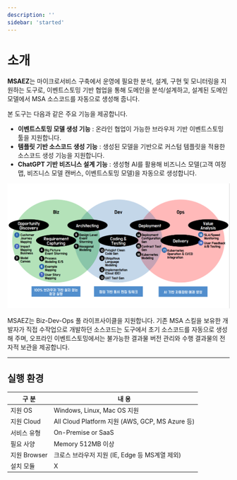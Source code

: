 ```yaml
---
description: ''
sidebar: 'started'
---
```

# 소개

**MSAEZ**는 마이크로서비스 구축에서 운영에 필요한 분석, 설계, 구현 및 모니터링을 지원하는 도구로, 이벤트스토밍 기반 협업을 통해 도메인을 분석/설계하고, 설계된 도메인 모델에서 MSA 소스코드를 자동으로 생성해 줍니다.

<!-- 최근 MSA를 선도하는 글로벌 기업들이 채택하고 있는 Event-driven한 도메인 분석기법의 모델링 환경을 제공하고, 모델링 결과로부터 개발자가 비즈니스 로직을 구현할 수 있도록 MSA 템플릿 코드와 클라우드 배포에 필요한 파일들을 동시에 생성해 줍니다.

생성된 코드는 클라우드 IDE를 연계하여 곧바로 개발 업무에 착수할 수 있어, 비즈니스 전문가의 아이디어 하나만으로 하나의 서비스를 생성할 수 있는 도구를 지원하고 있습니다. -->

본 도구는 다음과 같은 주요 기능을 제공합니다.

- **이벤트스토밍 모델 생성 기능** : 온라인 협업이 가능한 브라우저 기반 이벤트스토밍 툴을 지원합니다.
- **템플릿 기반 소스코드 생성 기능** : 생성된 모델을 기반으로 커스텀 템플릿을 적용한 소스코드 생성 기능을 지원합니다.
- **ChatGPT 기반 비즈니스 설계 기능** : 생성형 AI를 활용해 비즈니스 모델(고객 여정맵, 비즈니스 모델 캔버스, 이벤트스토밍 모델)을 자동으로 생성합니다.

![](../../src/img/started/simage.png)

<!-- 
## 오픈소스 전환

2023년 11월 부로 MSAEZ의 전체 서비스가 오픈소스로 전환되었습니다. 

모든 유저들은 아래 주소에서 프로젝트를 받아 사용할 수 있습니다.

https://github.com/msa-ez/platform

---

## ChatGPT 연동 서비스

ChatGPT의 AI 기반 기술을 적용하여 보다 쉽게 비즈니스 설계를 진행할 수 있도록 하였습니다.

자세한 내용은 아래 문서를 참고하시기 바랍니다.

https://intro-kor.msaez.io/tool/chat-gpt/

---

## 도입 효과

일반 SI기업이 가지는 표준 프레임워크 기반 개발에 비해, MSAEZ의 이벤트스토밍 도구를 통한 마이크로서비스 개발은 여러 장점을 가집니다. 

| **구 분**           | **표준 개발 방법론 적용 시**        | **이벤트스토밍 도구 적용 시**              |
| ---------------------- | ----------------------------- | ---------------------- |
| 분석,설계 용이성 | 분석,설계 담당자가 전문 도구(UML, BPM, ERD, etc)에 대한 이해 및 이를 활용한 산출물 작성 | 아무런 도구 없이 도메인 전문가에서 UI/UX 담당자, 개발자가 분석,설계 수행 가능 |
| 시스템 확장성 | 데이터 구조를 우선 설계함에 따른 DB 레벨의 끈끈한 참조(JOIN Query)로 상호 간섭이 높아짐 | 비즈니스 도메인을 식별 후, 개별 서비스를 정의함으로 서비스간 간섭이 적음 |
| MSA 개발 생산성 | MSA 구현 스킬을 보유한 개발자에 의한 수작업 개발 | 도구에서 초기 소스코드 자동 생성 |
| MSA 코드 다양성 | 프레임워크가 제공하는 단일 언어로 모든 서비스 코드 구현 | 사용자정의 확장 템플릿으로 서비스별 특성에 맞는 언어로 생성 가능 |
| 유지보수 유연성 | SM 조직이 표준 프레임워크를 이해해야 한다는 제약 존재 | 유비쿼터스 언어 적용 및 이벤트스토밍 스티커별 MSA Chassis 적용에 따라 상대적으로 SM이 유리 |

MSAEZ는 Biz-Dev-Ops 풀 라이프사이클을 지원합니다. 기존 MSA 스킬을 보유한 개발자가 직접 수작업으로 개발하던 소스코드는 도구에서 초기 소스코드를 자동으로 생성해 주며, 오프라인 이벤트스토밍에서는 불가능한 결과물 버전 관리와 수행 결과물의 전자적 보관을 제공합니다. -->

MSAEZ는 Biz-Dev-Ops 풀 라이프사이클을 지원합니다. 기존 MSA 스킬을 보유한 개발자가 직접 수작업으로 개발하던 소스코드는 도구에서 초기 소스코드를 자동으로 생성해 주며, 오프라인 이벤트스토밍에서는 불가능한 결과물 버전 관리와 수행 결과물의 전자적 보관을 제공합니다.

---

## 실행 환경

| **구 분**           | **내 용**        |
| ----------------- | ----------------------------- |
| 지원 OS | Windows, Linux, Mac OS 지원 |
| 지원 Cloud | All Cloud Platform 지원 (AWS, GCP, MS Azure 등) |
| 서비스 유형 | On-Premise or SaaS |
| 필요 사양 | Memory 512MB 이상 | 
| 지원 Browser | 크로스 브라우저 지원 (IE, Edge 등 MS계열 제외) |
| 설치 모듈 | X |